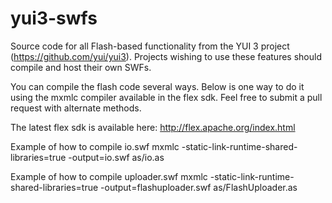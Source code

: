 yui3-swfs
=========

Source code for all Flash-based functionality from the YUI 3 project (https://github.com/yui/yui3). Projects wishing to use these features should compile and host their own SWFs.

You can compile the flash code several ways. Below is one way to do it using the mxmlc compiler available in the flex sdk. Feel free to submit a pull request with alternate methods.

The latest flex sdk is available here: http://flex.apache.org/index.html 

Example of how to compile io.swf
mxmlc -static-link-runtime-shared-libraries=true -output=io.swf as/io.as

Example of how to compile uploader.swf
mxmlc -static-link-runtime-shared-libraries=true -output=flashuploader.swf as/FlashUploader.as
